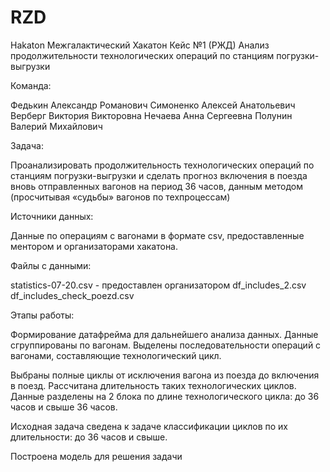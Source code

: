 # RZD
Hakaton
Межгалактический Хакатон
Кейс №1 (РЖД) Анализ продолжительности технологических операций по станциям погрузки-выгрузки

Команда:

Федькин Александр Романович
Симоненко Алексей Анатольевич
Верберг Виктория Викторовна
Нечаева Анна Сергеевна
Полунин Валерий Михайлович

Задача:

Проанализировать продолжительность технологических операций по станциям погрузки-выгрузки и сделать прогноз включения в поезда вновь отправленных вагонов на период 36 часов, данным методом (просчитывая «судьбы» вагонов по техпроцессам)

Источники данных:

Данные по операциям с вагонами в формате csv, предоставленные ментором и организаторами хакатона.

Файлы с данными:

statistics-07-20.csv - предоставлен организатором
df_includes_2.csv
df_includes_check_poezd.csv

Этапы работы:

Формирование датафрейма для дальнейшего анализа данных. 
Данные сгруппированы по вагонам. Выделены последовательности операций с вагонами, составляющие технологический цикл.

Выбраны полные циклы от исключения вагона из поезда до включения в поезд. Рассчитана длительность таких технологических циклов.
Данные разделены на 2 блока по длине технологического цикла: до 36 часов и свыше 36 часов. 

Исходная задача сведена к задаче классификации циклов по их длительности: до 36 часов и свыше.

Построена модель для решения задачи 

